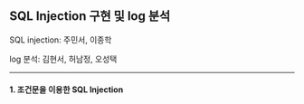 ##  SQL Injection 구현 및 log 분석

SQL injection: 주민서, 이종학

log 분석: 김현서, 허남정, 오성택

---
####  1. 조건문을 이용한 SQL Injection






